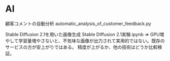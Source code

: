 # AI

顧客コメントの自動分析
automatic_analysis_of_customer_feedback.py

Stable Diffusion 2.1を用いた画像生成
Stable Diffusion 2.1実験.ipynb
⇒ GPU増やして学習量増やさないと、不気味な画像が出力されて実用的ではない。既存のサービスの方が安上がりではある。
精度が上がるか、他の技術はどうか比較検証。
